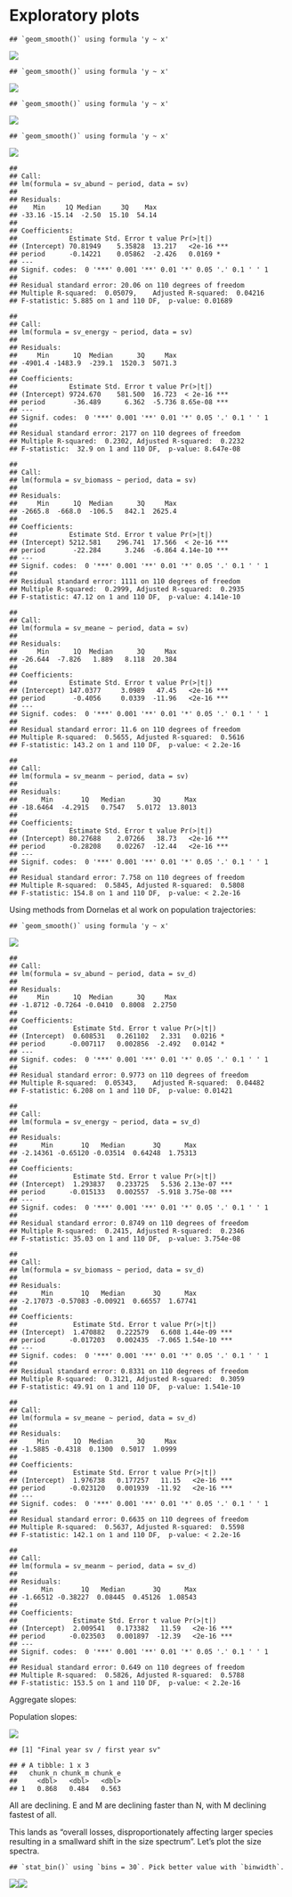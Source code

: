 Exploratory plots
================

    ## `geom_smooth()` using formula 'y ~ x'

![](vis1980_files/figure-gfm/aggregate%20and%20species%20plots-1.png)<!-- -->

    ## `geom_smooth()` using formula 'y ~ x'

![](vis1980_files/figure-gfm/aggregate%20and%20species%20plots-2.png)<!-- -->

    ## `geom_smooth()` using formula 'y ~ x'

![](vis1980_files/figure-gfm/aggregate%20and%20species%20plots-3.png)<!-- -->

    ## `geom_smooth()` using formula 'y ~ x'

![](vis1980_files/figure-gfm/facet%20svs-1.png)<!-- -->

    ## 
    ## Call:
    ## lm(formula = sv_abund ~ period, data = sv)
    ## 
    ## Residuals:
    ##    Min     1Q Median     3Q    Max 
    ## -33.16 -15.14  -2.50  15.10  54.14 
    ## 
    ## Coefficients:
    ##             Estimate Std. Error t value Pr(>|t|)    
    ## (Intercept) 70.81949    5.35828  13.217   <2e-16 ***
    ## period      -0.14221    0.05862  -2.426   0.0169 *  
    ## ---
    ## Signif. codes:  0 '***' 0.001 '**' 0.01 '*' 0.05 '.' 0.1 ' ' 1
    ## 
    ## Residual standard error: 20.06 on 110 degrees of freedom
    ## Multiple R-squared:  0.05079,    Adjusted R-squared:  0.04216 
    ## F-statistic: 5.885 on 1 and 110 DF,  p-value: 0.01689

    ## 
    ## Call:
    ## lm(formula = sv_energy ~ period, data = sv)
    ## 
    ## Residuals:
    ##     Min      1Q  Median      3Q     Max 
    ## -4901.4 -1483.9  -239.1  1520.3  5071.3 
    ## 
    ## Coefficients:
    ##             Estimate Std. Error t value Pr(>|t|)    
    ## (Intercept) 9724.670    581.500  16.723  < 2e-16 ***
    ## period       -36.489      6.362  -5.736 8.65e-08 ***
    ## ---
    ## Signif. codes:  0 '***' 0.001 '**' 0.01 '*' 0.05 '.' 0.1 ' ' 1
    ## 
    ## Residual standard error: 2177 on 110 degrees of freedom
    ## Multiple R-squared:  0.2302, Adjusted R-squared:  0.2232 
    ## F-statistic:  32.9 on 1 and 110 DF,  p-value: 8.647e-08

    ## 
    ## Call:
    ## lm(formula = sv_biomass ~ period, data = sv)
    ## 
    ## Residuals:
    ##     Min      1Q  Median      3Q     Max 
    ## -2665.8  -668.0  -106.5   842.1  2625.4 
    ## 
    ## Coefficients:
    ##             Estimate Std. Error t value Pr(>|t|)    
    ## (Intercept) 5212.581    296.741  17.566  < 2e-16 ***
    ## period       -22.284      3.246  -6.864 4.14e-10 ***
    ## ---
    ## Signif. codes:  0 '***' 0.001 '**' 0.01 '*' 0.05 '.' 0.1 ' ' 1
    ## 
    ## Residual standard error: 1111 on 110 degrees of freedom
    ## Multiple R-squared:  0.2999, Adjusted R-squared:  0.2935 
    ## F-statistic: 47.12 on 1 and 110 DF,  p-value: 4.141e-10

    ## 
    ## Call:
    ## lm(formula = sv_meane ~ period, data = sv)
    ## 
    ## Residuals:
    ##     Min      1Q  Median      3Q     Max 
    ## -26.644  -7.826   1.889   8.118  20.384 
    ## 
    ## Coefficients:
    ##             Estimate Std. Error t value Pr(>|t|)    
    ## (Intercept) 147.0377     3.0989   47.45   <2e-16 ***
    ## period       -0.4056     0.0339  -11.96   <2e-16 ***
    ## ---
    ## Signif. codes:  0 '***' 0.001 '**' 0.01 '*' 0.05 '.' 0.1 ' ' 1
    ## 
    ## Residual standard error: 11.6 on 110 degrees of freedom
    ## Multiple R-squared:  0.5655, Adjusted R-squared:  0.5616 
    ## F-statistic: 143.2 on 1 and 110 DF,  p-value: < 2.2e-16

    ## 
    ## Call:
    ## lm(formula = sv_meanm ~ period, data = sv)
    ## 
    ## Residuals:
    ##      Min       1Q   Median       3Q      Max 
    ## -18.6464  -4.2915   0.7547   5.0172  13.8013 
    ## 
    ## Coefficients:
    ##             Estimate Std. Error t value Pr(>|t|)    
    ## (Intercept) 80.27688    2.07266   38.73   <2e-16 ***
    ## period      -0.28208    0.02267  -12.44   <2e-16 ***
    ## ---
    ## Signif. codes:  0 '***' 0.001 '**' 0.01 '*' 0.05 '.' 0.1 ' ' 1
    ## 
    ## Residual standard error: 7.758 on 110 degrees of freedom
    ## Multiple R-squared:  0.5845, Adjusted R-squared:  0.5808 
    ## F-statistic: 154.8 on 1 and 110 DF,  p-value: < 2.2e-16

Using methods from Dornelas et al work on population trajectories:

    ## `geom_smooth()` using formula 'y ~ x'

![](vis1980_files/figure-gfm/sv%20after%20dornelas-1.png)<!-- -->

    ## 
    ## Call:
    ## lm(formula = sv_abund ~ period, data = sv_d)
    ## 
    ## Residuals:
    ##     Min      1Q  Median      3Q     Max 
    ## -1.8712 -0.7264 -0.0410  0.8008  2.2750 
    ## 
    ## Coefficients:
    ##              Estimate Std. Error t value Pr(>|t|)  
    ## (Intercept)  0.608531   0.261102   2.331   0.0216 *
    ## period      -0.007117   0.002856  -2.492   0.0142 *
    ## ---
    ## Signif. codes:  0 '***' 0.001 '**' 0.01 '*' 0.05 '.' 0.1 ' ' 1
    ## 
    ## Residual standard error: 0.9773 on 110 degrees of freedom
    ## Multiple R-squared:  0.05343,    Adjusted R-squared:  0.04482 
    ## F-statistic: 6.208 on 1 and 110 DF,  p-value: 0.01421

    ## 
    ## Call:
    ## lm(formula = sv_energy ~ period, data = sv_d)
    ## 
    ## Residuals:
    ##      Min       1Q   Median       3Q      Max 
    ## -2.14361 -0.65120 -0.03514  0.64248  1.75313 
    ## 
    ## Coefficients:
    ##              Estimate Std. Error t value Pr(>|t|)    
    ## (Intercept)  1.293837   0.233725   5.536 2.13e-07 ***
    ## period      -0.015133   0.002557  -5.918 3.75e-08 ***
    ## ---
    ## Signif. codes:  0 '***' 0.001 '**' 0.01 '*' 0.05 '.' 0.1 ' ' 1
    ## 
    ## Residual standard error: 0.8749 on 110 degrees of freedom
    ## Multiple R-squared:  0.2415, Adjusted R-squared:  0.2346 
    ## F-statistic: 35.03 on 1 and 110 DF,  p-value: 3.754e-08

    ## 
    ## Call:
    ## lm(formula = sv_biomass ~ period, data = sv_d)
    ## 
    ## Residuals:
    ##      Min       1Q   Median       3Q      Max 
    ## -2.17073 -0.57083 -0.00921  0.66557  1.67741 
    ## 
    ## Coefficients:
    ##              Estimate Std. Error t value Pr(>|t|)    
    ## (Intercept)  1.470882   0.222579   6.608 1.44e-09 ***
    ## period      -0.017203   0.002435  -7.065 1.54e-10 ***
    ## ---
    ## Signif. codes:  0 '***' 0.001 '**' 0.01 '*' 0.05 '.' 0.1 ' ' 1
    ## 
    ## Residual standard error: 0.8331 on 110 degrees of freedom
    ## Multiple R-squared:  0.3121, Adjusted R-squared:  0.3059 
    ## F-statistic: 49.91 on 1 and 110 DF,  p-value: 1.541e-10

    ## 
    ## Call:
    ## lm(formula = sv_meane ~ period, data = sv_d)
    ## 
    ## Residuals:
    ##     Min      1Q  Median      3Q     Max 
    ## -1.5885 -0.4318  0.1300  0.5017  1.0999 
    ## 
    ## Coefficients:
    ##              Estimate Std. Error t value Pr(>|t|)    
    ## (Intercept)  1.976738   0.177257   11.15   <2e-16 ***
    ## period      -0.023120   0.001939  -11.92   <2e-16 ***
    ## ---
    ## Signif. codes:  0 '***' 0.001 '**' 0.01 '*' 0.05 '.' 0.1 ' ' 1
    ## 
    ## Residual standard error: 0.6635 on 110 degrees of freedom
    ## Multiple R-squared:  0.5637, Adjusted R-squared:  0.5598 
    ## F-statistic: 142.1 on 1 and 110 DF,  p-value: < 2.2e-16

    ## 
    ## Call:
    ## lm(formula = sv_meanm ~ period, data = sv_d)
    ## 
    ## Residuals:
    ##      Min       1Q   Median       3Q      Max 
    ## -1.66512 -0.38227  0.08445  0.45126  1.08543 
    ## 
    ## Coefficients:
    ##              Estimate Std. Error t value Pr(>|t|)    
    ## (Intercept)  2.009541   0.173382   11.59   <2e-16 ***
    ## period      -0.023503   0.001897  -12.39   <2e-16 ***
    ## ---
    ## Signif. codes:  0 '***' 0.001 '**' 0.01 '*' 0.05 '.' 0.1 ' ' 1
    ## 
    ## Residual standard error: 0.649 on 110 degrees of freedom
    ## Multiple R-squared:  0.5826, Adjusted R-squared:  0.5788 
    ## F-statistic: 153.5 on 1 and 110 DF,  p-value: < 2.2e-16

Aggregate slopes:

Population slopes:

![](vis1980_files/figure-gfm/population%20slopes-1.png)<!-- -->

    ## [1] "Final year sv / first year sv"

    ## # A tibble: 1 x 3
    ##   chunk_n chunk_m chunk_e
    ##     <dbl>   <dbl>   <dbl>
    ## 1   0.868   0.484   0.563

All are declining. E and M are declining faster than N, with M declining
fastest of all.

This lands as “overall losses, disproportionately affecting larger
species resulting in a smallward shift in the size spectrum”. Let’s plot
the size spectra.

    ## `stat_bin()` using `bins = 30`. Pick better value with `binwidth`.

![](vis1980_files/figure-gfm/size%20spectra-1.png)<!-- -->![](vis1980_files/figure-gfm/size%20spectra-2.png)<!-- -->
